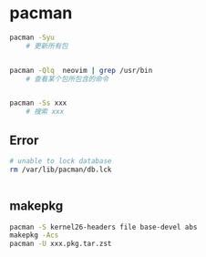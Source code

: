 # pacman


```sh
pacman -Syu
    # 更新所有包


pacman -Qlq  neovim | grep /usr/bin
    # 查看某个包所包含的命令


pacman -Ss xxx
    # 搜索 xxx
```



## Error
```sh
# unable to lock database
rm /var/lib/pacman/db.lck



```


## makepkg
```sh
pacman -S kernel26-headers file base-devel abs
makepkg -Acs
pacman -U xxx.pkg.tar.zst

```


